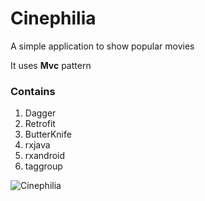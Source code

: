 # Cinephilia
A simple application to show popular movies

It uses **Mvc** pattern

### Contains
1. Dagger
2. Retrofit
3. ButterKnife
4. rxjava
5. rxandroid
6. taggroup

![Cinephilia](https://dl2.pushbulletusercontent.com/Lqqkfh1l6jx8jjxE7ZbT3kRBe6oQwvAx/Screenshot_2016-12-08-03-46-59.png)
